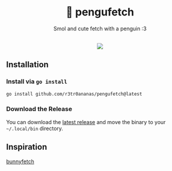<div align="center">

# 🐧 pengufetch

<p>
  Smol and cute fetch with a penguin :3
</p>

<br>

<img src="https://cdn.ananas.moe/pengufetch.png">
</div>

## Installation

### Install via `go install`

```bash
go install github.com/r3tr0ananas/pengufetch@latest
```

### Download the Release

You can download the [latest release](https://github.com/r3tr0ananas/pengufetch/releases/latest) and move the binary to your `~/.local/bin` directory.

## Inspiration
[bunnyfetch](https://github.com/Rosettea/bunnyfetch)
